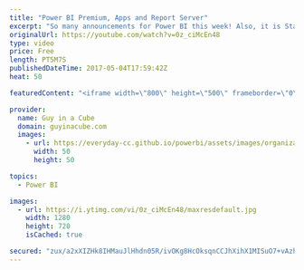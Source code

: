 ```yaml
---
title: "Power BI Premium, Apps and Report Server"
excerpt: "So many announcements for Power BI this week! Also, it is Star Wars day!!! May the 4th be with you!  Power BI Desktop May Feature Summary https://powerbi.microsoft.com/en-us/blog/power-bi-desktop-may-feature-summary/  Microsoft accelerates modern BI adoption with Power BI Premium https://powerbi.microsoft.com/en-us/blog/microsoft-accelerates-modern-bi-adoption-with-power-bi-premium/"
originalUrl: https://youtube.com/watch?v=0z_ciMcEn48
type: video
price: Free
length: PT5M7S
publishedDateTime: 2017-05-04T17:59:42Z
heat: 50

featuredContent: "<iframe width=\"800\" height=\"500\" frameborder=\"0\" src=\"https://www.youtube.com/embed/0z_ciMcEn48\" allow=\"accelerometer; autoplay; encrypted-media; gyroscope; picture-in-picture\" allowfullscreen></iframe>"

provider:
  name: Guy in a Cube
  domain: guyinacube.com
  images:
    - url: https://everyday-cc.github.io/powerbi/assets/images/organizations/guyinacube.com-50x50.jpg
      width: 50
      height: 50

topics:
  - Power BI

images:
  - url: https://i.ytimg.com/vi/0z_ciMcEn48/maxresdefault.jpg
    width: 1280
    height: 720
    isCached: true

secured: "zux/a2xXIZHk8IHMauJlHhdn05R/ivOKg8HcOksqnCCJhXihX1MISuO7+vAzhN/971bX7SlchqsayCqTKi4ujv5ilArXNP71wJqRE74fw58inLRVoCFmi4ftvt9kv0oLRejIt+hoEz2LgpyARLRehgmyLRj80/3aPI0pdOQVATexIb3ll61qfxZDS6NiCEXBus3L/rh+YFRkQxjtrrKBFpHSVhYowbDK5oez3nPQAC6UDMyNO6zOIL3YNQVl5lC9XpYAeZL98TQNtcBBWrUS7tlb0k1/BdsC/4H0NNy/JAzUaID8MJBd4pg3D22Cg0yhXX5QOFuTKuFNhFHsvfudSQHm5mRvFi7okK5Djq+eBlXD8hDq5yWdU/tTdAmKESBiWrYjUj3K8M4UMoCudPkE5ZGbGudxUi4xQwST7xUHhQQ=;w1j0eJmuK8sxsHtUonzn0g=="
---
```


